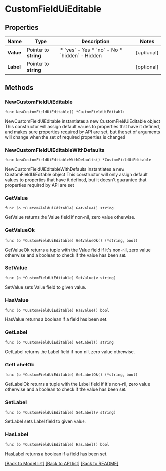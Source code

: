 # CustomFieldUiEditable

## Properties

Name | Type | Description | Notes
------------ | ------------- | ------------- | -------------
**Value** | Pointer to **string** | * &#x60;yes&#x60; - Yes * &#x60;no&#x60; - No * &#x60;hidden&#x60; - Hidden | [optional] 
**Label** | Pointer to **string** |  | [optional] 

## Methods

### NewCustomFieldUiEditable

`func NewCustomFieldUiEditable() *CustomFieldUiEditable`

NewCustomFieldUiEditable instantiates a new CustomFieldUiEditable object
This constructor will assign default values to properties that have it defined,
and makes sure properties required by API are set, but the set of arguments
will change when the set of required properties is changed

### NewCustomFieldUiEditableWithDefaults

`func NewCustomFieldUiEditableWithDefaults() *CustomFieldUiEditable`

NewCustomFieldUiEditableWithDefaults instantiates a new CustomFieldUiEditable object
This constructor will only assign default values to properties that have it defined,
but it doesn't guarantee that properties required by API are set

### GetValue

`func (o *CustomFieldUiEditable) GetValue() string`

GetValue returns the Value field if non-nil, zero value otherwise.

### GetValueOk

`func (o *CustomFieldUiEditable) GetValueOk() (*string, bool)`

GetValueOk returns a tuple with the Value field if it's non-nil, zero value otherwise
and a boolean to check if the value has been set.

### SetValue

`func (o *CustomFieldUiEditable) SetValue(v string)`

SetValue sets Value field to given value.

### HasValue

`func (o *CustomFieldUiEditable) HasValue() bool`

HasValue returns a boolean if a field has been set.

### GetLabel

`func (o *CustomFieldUiEditable) GetLabel() string`

GetLabel returns the Label field if non-nil, zero value otherwise.

### GetLabelOk

`func (o *CustomFieldUiEditable) GetLabelOk() (*string, bool)`

GetLabelOk returns a tuple with the Label field if it's non-nil, zero value otherwise
and a boolean to check if the value has been set.

### SetLabel

`func (o *CustomFieldUiEditable) SetLabel(v string)`

SetLabel sets Label field to given value.

### HasLabel

`func (o *CustomFieldUiEditable) HasLabel() bool`

HasLabel returns a boolean if a field has been set.


[[Back to Model list]](../README.md#documentation-for-models) [[Back to API list]](../README.md#documentation-for-api-endpoints) [[Back to README]](../README.md)


